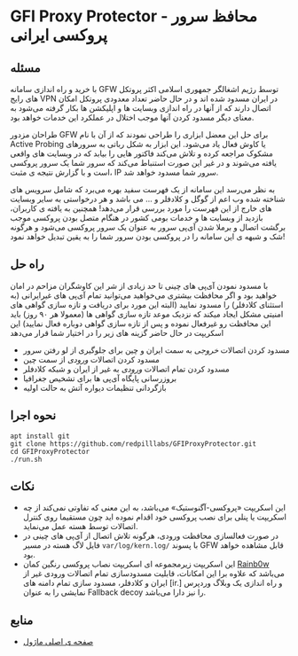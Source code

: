 <!-- markdownlint-disable MD034 -->
# GFI Proxy Protector - محافظ سرور پروکسی ایرانی

## مسئله

با خرید و راه اندازی سامانه GFW توسط رژیم اشغالگر جمهوری اسلامی اکثر پروتکل های رایج  VPN در ایران مسدود شده اند و در حال حاضر تعداد معدودی پروتکل امکان اتصال دارند که از آنها در راه اندازی وبسایت ها و اپلیکشن ها بکار گرفته می‌شود به معنای دیگر مسدود کردن آنها موجب اختلال در عملکرد این  خدمات خواهد بود.

طراحان مزدور GFW برای حل این معضل ابزاری را طراحی نمودند که از آن با نام Active Probing یا کاوش فعال یاد می‌شود. این ابزار به شکل رباتی به سرورهای مشکوک مراجعه کرده و تلاش می‌کند فاکتور هایی را بیابد که در وبسایت های واقعی یافته می‌شوند و در غیر این صورت استنباط می‌کند که سرور شما یک  سرور پروکسی است و با گزارش نتیجه ی مثبت، IP سرور شما مسدود خواهد شد.

به نظر می‌رسد این سامانه از یک فهرست سفید بهره می‌برد که شامل سرویس های شناخته شده وب اعم از گوگل و کلادفلر و ... می‌ باشد و هر درخواستی به سایر وبسایت های خارج از این فهرست را مورد بررسی قرار می‌دهد! همچنین به یافته ی کاربران، بازدید از وبسایت ها و خدمات بومی کشور در هنگام متصل بودن پروکسی موجب برگشت اتصال و برملا شدن آی‌پی سرور به عنوان یک سرور پروکسی می‌شود و هرگونه شک و شبهه ی این سامانه را در پروکسی بودن سرور شما را به یقین تبدیل خواهد نمود!

## راه حل

با مسدود نمودن آی‌پی های چینی تا حد زیادی از شر این کاوشگران مزاحم در امان خواهید بود و اگر محافظت بیشتری می‌خواهید می‌توانید تمام آی‌پی های غیرایرانی (به استثنای کلادفلر) را مسدود نمایید (البته این مورد برای دریافت و تازه سازی گواهی های امنیتی مشکل ایجاد میکند که نزدیک موعد تازه سازی گواهی ها (معمولا هر ۹۰ روز) باید این محافظت رو غیرفعال نموده و پس از تازه سازی گواهی دوباره فعال نمایید)
این اسکریپت در حال حاضر گزینه های زیر را در اختیار شما قرار می‌دهد

- مسدود کردن اتصالات *خروجی* به سمت ایران و چین برای جلوگیری از لو رفتن سرور
- مسدود کردن اتصالات *ورودی* از سمت چین
- مسدود کردن تمام اتصالات *ورودی* به غیر از ایران و شبکه کلادفلر
- بروزرسانی پایگاه آی‌پی ها برای تشخیص جغرافیا
- بازگردانی تنظیمات دیواره آتش به حالت اولیه

## نحوه اجرا

```
apt install git
git clone https://github.com/redpilllabs/GFIProxyProtector.git
cd GFIProxyProtector
./run.sh
```

## نکات

- این اسکریپت «پروکسی-آگنوستیک» می‌باشد، به این معنی که تفاوتی نمی‌کند از چه اسکریپت یا پنلی برای نصب پروکسی خود اقدام نموده اید چون مستقیما روی کنترل اتصالات توسط هسته عمل می‌نماید.
- در صورت فعالسازی محافظت ورودی، هرگونه تلاش اتصال از آی‌پی های چینی در فایل لاگ هسته در مسیر `var/log/kern.log/` با پسوند GFW قابل مشاهده خواهد بود.
- این اسکریپت زیرمجموعه ای اسکریپت نصاب پروکسی رنگین کمان [Rainb0w](https://github.com/redpilllabs/Rainb0w) می‌باشد که علاوه برا این امکانات، قابلیت مسدودسازی تمام اتصالات ورودی غیر از ایران و کلادفلر، مسدود سازی تمام دامنه های [ir.] و راه اندازی یک وبلاگ وردپرس نمایشی را به عنوان Fallback decoy را نیز دارا می‌باشد.

## منابع

- [صفحه ی اصلی ماژول](https://inai.de/projects/xtables-addons/geoip.php)
